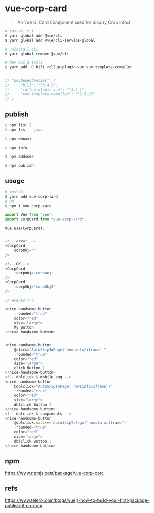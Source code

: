 # vue-corp-card

> An Vue UI Card Component used for display Crop infos!

```sh
# install cli
$ yarn global add @vue/cli
$ yarn global add @vue/cli-service-global

# uninstall cli
$ yarn global remove @vue/cli

```

```sh
# dev build tools
$ yarn add -D bili rollup-plugin-vue vue-template-compiler

```

```js

// "devDependencies": {
//     "bili": "^3.4.2",
//     "rollup-plugin-vue": "^4.6.1",
//     "vue-template-compiler": "^2.5.22"
// }

```

## publish

```hs
$ npm list l
$ npm list --json

$ npm whoami

$ npm info

$ npm adduser

$ npm publish

```

## usage

```sh
# install
$ yarn add vue-corp-card
# OR
$ npm i vue-corp-card

```

```js
import Vue from "vue";
import CorpCard from "vue-corp-card";

Vue.use(CorpCard);

```

```js

<!-- error -->
<CorpCard
    corpObj=""
/>

<!-- OK -->
<CorpCard
    :corpObj="corpObj"
/>
<CorpCard
    :corpObj="corpObj2"
/>

```

```js
// events ???

<nice-handsome-button
    :rounded="true"
    color="red"
    size="large">
    My Button
</nice-handsome-button>


<nice-handsome-button
    @click="AutoSkipToPage(`newsinfo/iframe`)"
    :rounded="true"
    color="red"
    size="large">
    click Button 1
</nice-handsome-button>
<!-- dblclick & mobile bug -->
<nice-handsome-button
    @dblclick="AutoSkipToPage(`newsinfo/iframe`)"
    :rounded="true"
    color="red"
    size="large">
    dblclick Button 2
</nice-handsome-button>
<!-- dblclick & components -->
<nice-handsome-button
    @dblclick.native="AutoSkipToPage(`newsinfo/iframe`)"
    :rounded="true"
    color="red"
    size="large">
    dblclick Button 3
</nice-handsome-button>

```


## npm

https://www.npmjs.com/package/vue-corp-card

## refs

https://www.telerik.com/blogs/vuejs-how-to-build-your-first-package-publish-it-on-npm
